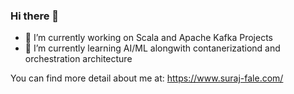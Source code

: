 ### Hi there 👋

<!--
**surajfale/surajfale** is a ✨ _special_ ✨ repository because its `README.md` (this file) appears on your GitHub profile.
-->

- 🔭 I’m currently working on Scala and Apache Kafka Projects
- 🌱 I’m currently learning AI/ML alongwith contanerizationd and orchestration architecture


You can find more detail about me at: https://www.suraj-fale.com/
